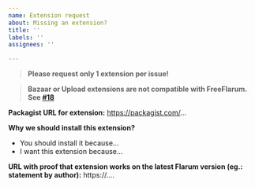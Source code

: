 ```yaml
---
name: Extension request
about: Missing an extension?
title: ''
labels: ''
assignees: ''

---
```


> **Please request only 1 extension per issue!**

> **Bazaar or Upload extensions are not compatible with FreeFlarum. See [#18](https://github.com/gwillem/freeflarum.com/issues/18)**

__Packagist URL for extension:__
https://packagist.com/...

__Why we should install this extension?__
- You should install it because...
- I want this extension because...

__URL with proof that extension works on the latest Flarum version (eg.: statement by author):__
https://....
